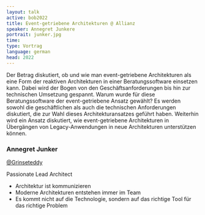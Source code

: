 ```yaml
---
layout: talk
active: bob2022
title: Event-getriebene Architekturen @ Allianz
speaker: Annegret Junkere
portrait: junker.jpg
time: 
type: Vortrag
language: german
head: 2022
---
```


Der Betrag diskutiert, ob und wie man event-getriebene Architekturen
als eine Form der reaktiven Architekturen in einer Beratungssoftware
einsetzen kann. Dabei wird der Bogen von den Geschäftsanforderungen
bis hin zur technischen Umsetzung gespannt. Warum wurde für diese
Beratungssoftware der event-getriebene Ansatz gewählt? Es werden
sowohl die geschäftlichen als auch die technischen Anforderungen
diskutiert, die zur Wahl dieses Architekturansatzes geführt haben.
Weiterhin wird ein Ansatz diskutiert, wie event-getriebene
Architekturen in Übergängen von Legacy-Anwendungen in neue
Architekturen unterstützen können.

### Annegret Junker

[@Grinseteddy](https://www.twitter.com/Grinseteddy)

Passionate Lead Architect

* Architektur ist kommunizieren
* Moderne Architekturen entstehen immer im Team
* Es kommt nicht auf die Technologie, sondern auf das richtige Tool für das richtige Problem
